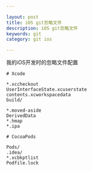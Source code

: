 ```yaml
---

layout: post
title: iOS git忽略文件
description: iOS git忽略文件
keywords: git
category: git ios

---
```


我的iOS开发时的忽略文件配置

	# Xcode

	*.xccheckout
	UserInterfaceState.xcuserstate
	contents.xcworkspacedata
	build/

	*.moved-aside
	DerivedData
	*.hmap
	*.ipa

	# CocoaPods

	Pods/
	.idea/
	*.xcbkptlist
	Podfile.lock